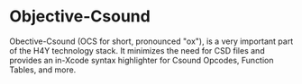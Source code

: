 Objective-Csound
================

Obective-Csound (OCS for short, pronounced "ox"), is a very important part of the 
H4Y technology stack. It minimizes the need for CSD files and provides an
in-Xcode syntax highlighter for Csound Opcodes, Function Tables, and more.   

